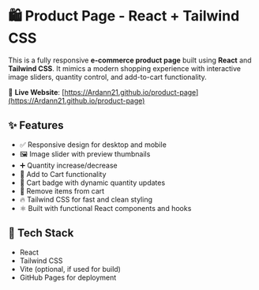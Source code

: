 # 🛍️ Product Page - React + Tailwind CSS

This is a fully responsive **e-commerce product page** built using **React** and **Tailwind CSS**. It mimics a modern shopping experience with interactive image sliders, quantity control, and add-to-cart functionality.

🔗 **Live Website**: [https://Ardann21.github.io/product-page](https://Ardann21.github.io/product-page)

## ✨ Features

- ✅ Responsive design for desktop and mobile
- 🖼️ Image slider with preview thumbnails
- ➕ Quantity increase/decrease
- 🛒 Add to Cart functionality
- 🧺 Cart badge with dynamic quantity updates
- 🧹 Remove items from cart
- 🔥 Tailwind CSS for fast and clean styling
- ⚛️ Built with functional React components and hooks

## 🚀 Tech Stack

- React
- Tailwind CSS
- Vite (optional, if used for build)
- GitHub Pages for deployment

